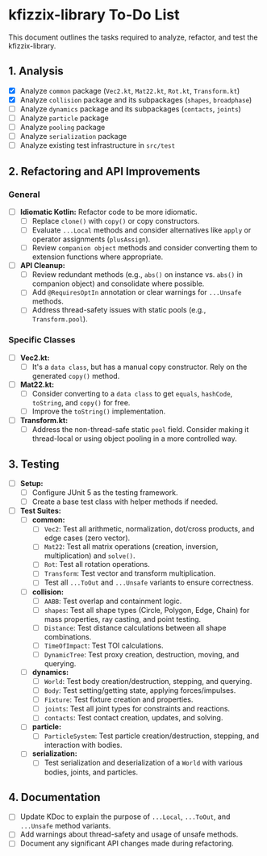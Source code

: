 # kfizzix-library To-Do List

This document outlines the tasks required to analyze, refactor, and test the kfizzix-library.

## 1. Analysis

- [x] Analyze `common` package (`Vec2.kt`, `Mat22.kt`, `Rot.kt`, `Transform.kt`)
- [x] Analyze `collision` package and its subpackages (`shapes`, `broadphase`)
- [ ] Analyze `dynamics` package and its subpackages (`contacts`, `joints`)
- [ ] Analyze `particle` package
- [ ] Analyze `pooling` package
- [ ] Analyze `serialization` package
- [ ] Analyze existing test infrastructure in `src/test`

## 2. Refactoring and API Improvements

### General
- [ ] **Idiomatic Kotlin:** Refactor code to be more idiomatic.
    - [ ] Replace `clone()` with `copy()` or copy constructors.
    - [ ] Evaluate `...Local` methods and consider alternatives like `apply` or operator assignments (`plusAssign`).
    - [ ] Review `companion object` methods and consider converting them to extension functions where appropriate.
- [ ] **API Cleanup:**
    - [ ] Review redundant methods (e.g., `abs()` on instance vs. `abs()` in companion object) and consolidate where possible.
    - [ ] Add `@RequiresOptIn` annotation or clear warnings for `...Unsafe` methods.
    - [ ] Address thread-safety issues with static pools (e.g., `Transform.pool`).

### Specific Classes
- [ ] **Vec2.kt:**
    - [ ] It's a `data class`, but has a manual copy constructor. Rely on the generated `copy()` method.
- [ ] **Mat22.kt:**
    - [ ] Consider converting to a `data class` to get `equals`, `hashCode`, `toString`, and `copy()` for free.
    - [ ] Improve the `toString()` implementation.
- [ ] **Transform.kt:**
    - [ ] Address the non-thread-safe static `pool` field. Consider making it thread-local or using object pooling in a more controlled way.

## 3. Testing

- [ ] **Setup:**
    - [ ] Configure JUnit 5 as the testing framework.
    - [ ] Create a base test class with helper methods if needed.
- [ ] **Test Suites:**
    - [ ] **common:**
        - [ ] `Vec2`: Test all arithmetic, normalization, dot/cross products, and edge cases (zero vector).
        - [ ] `Mat22`: Test all matrix operations (creation, inversion, multiplication) and `solve()`.
        - [ ] `Rot`: Test all rotation operations.
        - [ ] `Transform`: Test vector and transform multiplication.
        - [ ] Test all `...ToOut` and `...Unsafe` variants to ensure correctness.
    - [ ] **collision:**
        - [ ] `AABB`: Test overlap and containment logic.
        - [ ] `shapes`: Test all shape types (Circle, Polygon, Edge, Chain) for mass properties, ray casting, and point testing.
        - [ ] `Distance`: Test distance calculations between all shape combinations.
        - [ ] `TimeOfImpact`: Test TOI calculations.
        - [ ] `DynamicTree`: Test proxy creation, destruction, moving, and querying.
    - [ ] **dynamics:**
        - [ ] `World`: Test body creation/destruction, stepping, and querying.
        - [ ] `Body`: Test setting/getting state, applying forces/impulses.
        - [ ] `Fixture`: Test fixture creation and properties.
        - [ ] `joints`: Test all joint types for constraints and reactions.
        - [ ] `contacts`: Test contact creation, updates, and solving.
    - [ ] **particle:**
        - [ ] `ParticleSystem`: Test particle creation/destruction, stepping, and interaction with bodies.
    - [ ] **serialization:**
        - [ ] Test serialization and deserialization of a `World` with various bodies, joints, and particles.

## 4. Documentation
- [ ] Update KDoc to explain the purpose of `...Local`, `...ToOut`, and `...Unsafe` method variants.
- [ ] Add warnings about thread-safety and usage of unsafe methods.
- [ ] Document any significant API changes made during refactoring.